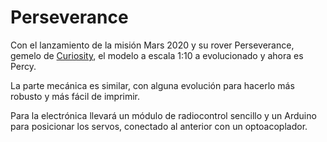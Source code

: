 # Perseverance

Con el lanzamiento de la misión Mars 2020 y su rover Perseverance, gemelo de [Curiosity](https://github.com/felixstdp/curiosity_btl), el modelo a escala 1:10 a evolucionado y ahora es Percy.

La parte mecánica es similar, con alguna evolución para hacerlo más robusto y más fácil de imprimir.

Para la electrónica llevará un módulo de radiocontrol sencillo y un Arduino para posicionar los servos, conectado al anterior con un optoacoplador.

